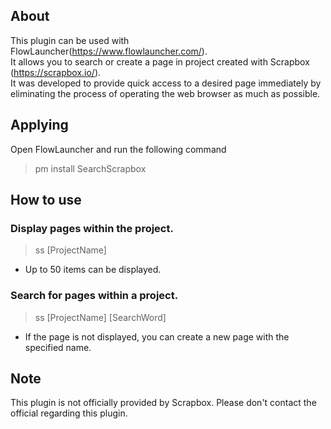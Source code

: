 ## About
This plugin can be used with FlowLauncher(https://www.flowlauncher.com/).  
It allows you to search or create a page in project created with Scrapbox (https://scrapbox.io/).  
It was developed to provide quick access to a desired page immediately by eliminating the process of operating the web browser as much as possible.  
  
## Applying  
Open FlowLauncher and run the following command  
> pm install SearchScrapbox  
  
## How to use  
### Display pages within the project.  
> ss [ProjectName]  
- Up to 50 items can be displayed.
  
### Search for pages within a project.  
> ss [ProjectName] [SearchWord]
- If the page is not displayed, you can create a new page with the specified name.
  
## Note  
This plugin is not officially provided by Scrapbox. Please don't contact the official regarding this plugin.

